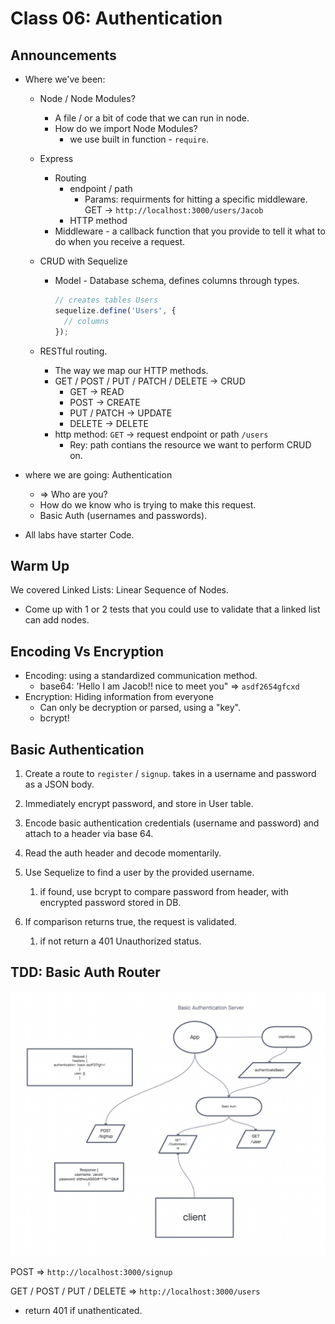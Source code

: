 # Class 06: Authentication

## Announcements

- Where we've been:
  - Node / Node Modules?
    - A file / or a bit of code that we can run in node.
    - How do we import Node Modules?
      - we use built in function - `require`.
  - Express
    - Routing
      - endpoint / path
        - Params: requirments for hitting a specific middleware. GET -> `http://localhost:3000/users/Jacob`
      - HTTP method
    - Middleware - a callback function that you provide to tell it what to do when you receive a request.
  - CRUD with Sequelize
    - Model - Database schema, defines columns through types.

      ```javascript
      // creates tables Users
      sequelize.define('Users', {
        // columns
      });
      ```

  - RESTful routing.

    - The way we map our HTTP methods.
    - GET / POST / PUT / PATCH / DELETE -> CRUD
      - GET -> READ
      - POST -> CREATE
      - PUT / PATCH -> UPDATE
      - DELETE -> DELETE
    - http method: `GET` -> request endpoint or path `/users`
      - Rey: path contians the resource we want to perform CRUD on.

- where we are going: Authentication

  - => Who are you?
  - How do we know who is trying to make this request.
  - Basic Auth (usernames and passwords).

- All labs have starter Code.

## Warm Up

We covered Linked Lists: Linear Sequence of Nodes.

- Come up with 1 or 2 tests that you could use to validate that a linked list can add nodes.

## Encoding Vs Encryption

- Encoding: using a standardized communication method.
  - base64: 'Hello I am Jacob!! nice to meet you" => `asdf2654gfcxd`
- Encryption: Hiding information from everyone
  - Can only be decryption or parsed, using a "key".
  - bcrypt!

## Basic Authentication

1. Create a route to `register` / `signup`. takes in a username and password as a JSON body.
1. Immediately encrypt password, and store in User table.

1. Encode basic authentication credentials (username and password) and attach to a header via base 64.
1. Read the auth header and decode momentarily.
1. Use Sequelize to find a user by the provided username.
   1. if found, use bcrypt to compare password from header, with encrypted password stored in DB.
1. If comparison returns true, the request is validated.
   1. if not return a 401 Unauthorized status.

## TDD: Basic Auth Router

![Auth Server UML](./assets/uml.png)

POST => `http://localhost:3000/signup`

GET / POST / PUT / DELETE  => `http://localhost:3000/users`
 - return 401 if unathenticated.
